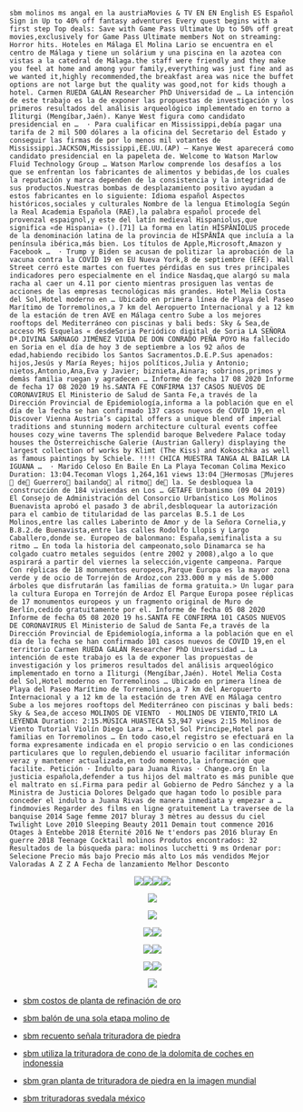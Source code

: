 
```
sbm molinos ms angal en la austriaMovies & TV EN EN English ES Español Sign in Up to 40% off fantasy adventures Every quest begins with a first step Top deals: Save with Game Pass Ultimate Up to 50% off great movies,exclusively for Game Pass Ultimate members Not on streaming: Horror hits. Hoteles en Málaga El Molina Lario se encuentra en el centro de Málaga y tiene un solárium y una piscina en la azotea con vistas a la catedral de Málaga.the staff were friendly and they make you feel at home and among your family,everything was just fine and as we wanted it,highly recommended,the breakfast area was nice the buffet options are not large but the quality was good,not for kids though a hotel. Carmen RUEDA GALÁN Researcher PhD Universidad de … La intención de este trabajo es la de exponer las propuestas de investigación y los primeros resultados del análisis arqueológico implementado en torno a Iliturgi (Mengíbar,Jaén). Kanye West figura como candidato presidencial en …  · Para cualificar en Mississippi,debía pagar una tarifa de 2 mil 500 dólares a la oficina del Secretario del Estado y conseguir las firmas de por lo menos mil votantes de Mississippi.JACKSON,Mississippi,EE.UU.(AP) — Kanye West aparecerá como candidato presidencial en la papeleta de. Welcome to Watson Marlow Fluid Technology Group … Watson Marlow comprende los desafíos a los que se enfrentan los fabricantes de alimentos y bebidas,de los cuales la reputación y marca dependen de la consistencia y la integridad de sus productos.Nuestras bombas de desplazamiento positivo ayudan a estos fabricantes en lo siguiente: Idioma español Aspectos históricos,sociales y culturales Nombre de la lengua Etimología Según la Real Academia Española (RAE),la palabra español procede del provenzal espaignol,y este del latín medieval Hispaniolus,que significa «de Hispania» ().[71] La forma en latín HĬSPĀNĬOLUS procede de la denominación latina de la provincia de HĬSPĀNĬA que incluía a la península ibérica,más bien. Los títulos de Apple,Microsoft,Amazon y Facebook …  · Trump y Biden se acusan de politizar la aprobación de la vacuna contra la COVID 19 en EU Nueva York,8 de septiembre (EFE). Wall Street cerró este martes con fuertes pérdidas en sus tres principales indicadores pero especialmente en el índice Nasdaq,que alargó su mala racha al caer un 4.11 por ciento mientras prosiguen las ventas de acciones de las empresas tecnológicas más grandes. Hotel Melia Costa del Sol,Hotel moderno en … Ubicado en primera línea de Playa del Paseo Marítimo de Torremolinos,a 7 km del Aeropuerto Internacional y a 12 km de la estación de tren AVE en Málaga centro Sube a los mejores rooftops del Mediterráneo con piscinas y bali beds: Sky & Sea,de acceso MS Esquelas « desdeSoria Periódico digital de Soria LA SEÑORA Dª.DIVINA SARNAGO JIMÉNEZ VIUDA DE DON CONRADO PEÑA POYO Ha fallecido en Soria en el día de hoy 3 de septiembre a los 92 años de edad,habiendo recibido los Santos Sacramentos.D.E.P.Sus apenados: hijos,Jesús y María Reyes; hijos políticos,Julia y Antonio; nietos,Antonio,Ana,Eva y Javier; biznieta,Ainara; sobrinos,primos y demás familia ruegan y agradecen … Informe de fecha 17 08 2020 Informe de fecha 17 08 2020 19 hs.SANTA FE CONFIRMA 137 CASOS NUEVOS DE CORONAVIRUS El Ministerio de Salud de Santa Fe,a través de la Dirección Provincial de Epidemiología,informa a la población que en el día de la fecha se han confirmado 137 casos nuevos de COVID 19,en el Discover Vienna Austria’s capital offers a unique blend of imperial traditions and stunning modern architecture cultural events coffee houses cozy wine taverns The splendid baroque Belvedere Palace today houses the Österreichische Galerie (Austrian Gallery) displaying the largest collection of works by Klimt (The Kiss) and Kokoschka as well as famous paintings by Schiele. !!!! CHICA MUESTRA TANGA AL BAILAR LA IGUANA …  · Marido Celoso En Baile En La Playa Tecoman Colima Mexico Duration: 13:04.Tecoman Vlogs 1,264,161 views 13:04 🎀Hermosas 🎀Mujeres🎀 de🎀 Guerrero🎀 bailando🎀 al ritmo🎀 de🎀 la. Se desbloquea la construcción de 184 viviendas en Los … GETAFE Urbanismo (09 04 2019) El Consejo de Administración del Consorcio Urbanístico Los Molinos Buenavista aprobó el pasado 3 de abril,desbloquear la autorización para el cambio de titularidad de las parcelas B.5.1 de Los Molinos,entre las calles Laberinto de Amor y de la Señora Cornelia,y B.8.2.de Buenavista,entre las calles Rodolfo Llopis y Largo Caballero,donde se. Europeo de balonmano: España,semifinalista a su ritmo … En toda la historia del campeonato,solo Dinamarca se ha colgado cuatro metales seguidos (entre 2002 y 2008),algo a lo que aspirará a partir del viernes la selección,vigente campeona. Parque Con réplicas de 18 monumentos europeos,Parque Europa es la mayor zona verde y de ocio de Torrejón de Ardoz,con 233.000 m y más de 5.000 árboles que disfrutarán las familias de forma gratuita.> Un lugar para la cultura Europa en Torrejón de Ardoz El Parque Europa posee réplicas de 17 monumentos europeos y un fragmento original de Muro de Berlín,cedido gratuitamente por el. Informe de fecha 05 08 2020 Informe de fecha 05 08 2020 19 hs.SANTA FE CONFIRMA 101 CASOS NUEVOS DE CORONAVIRUS El Ministerio de Salud de Santa Fe,a través de la Dirección Provincial de Epidemiología,informa a la población que en el día de la fecha se han confirmado 101 casos nuevos de COVID 19,en el territorio Carmen RUEDA GALÁN Researcher PhD Universidad … La intención de este trabajo es la de exponer las propuestas de investigación y los primeros resultados del análisis arqueológico implementado en torno a Iliturgi (Mengíbar,Jaén). Hotel Melia Costa del Sol,Hotel moderno en Torremolinos … Ubicado en primera línea de Playa del Paseo Marítimo de Torremolinos,a 7 km del Aeropuerto Internacional y a 12 km de la estación de tren AVE en Málaga centro Sube a los mejores rooftops del Mediterráneo con piscinas y bali beds: Sky & Sea,de acceso MOLINOS DE VIENTO  · MOLINOS DE VIENTO,TRIO LA LEYENDA Duration: 2:15.MÚSICA HUASTECA 53,947 views 2:15 Molinos de Viento Tutorial Violín Diego Lara … Hotel Sol Principe,Hotel para familias en Torremolinos … En todo caso,el registro se efectuará en la forma expresamente indicada en el propio servicio o en las condiciones particulares que lo regulen,debiendo el usuario facilitar información veraz y mantener actualizada,en todo momento,la información que facilite. Petición · Indulto para Juana Rivas · Change.org En la justicia española,defender a tus hijos del maltrato es más punible que el maltrato en sí.Firma para pedir al Gobierno de Pedro Sánchez y a la Ministra de Justicia Dolores Delgado que hagan todo lo posible para conceder el indulto a Juana Rivas de manera inmediata y empezar a … findmovies Regarder des films en ligne gratuitement La traversee de la banquise 2014 Sage femme 2017 bluray 3 mètres au dessus du ciel Twilight Love 2010 Sleeping Beauty 2011 Demain tout commence 2016 Otages à Entebbe 2018 Éternité 2016 Ne t'endors pas 2016 bluray En guerre 2018 Teenage Cocktail molinos Produtos encontrados: 32 Resultados de la búsqueda para: molinos lucchetti 9 ms Ordenar por: Selecione Precio más bajo Precio más alto Los más vendidos Mejor Valoradas A Z Z A Fecha de lanzamiento Melhor Desconto 
```

<div align="center">

<a href="https://es-mill.shibang-china.com/github&k=sbm+molinos+ms+angal+en+la+austria"><img src="https://static.shibang-china.com/es/mill/index.jpg"></a><a href="https://es-mill.shibang-china.com/materials.htmlgithub&k=sbm+molinos+ms+angal+en+la+austria"><img src="https://static.shibang-china.com/es/mill/materials.jpg"></a><a href="https://es-mill.shibang-china.com/about.htmlgithub&k=sbm+molinos+ms+angal+en+la+austria"><img src="https://static.shibang-china.com/es/mill/about.jpg"></a><a href="https://es-mill.shibang-china.com/contact.htmlgithub&k=sbm+molinos+ms+angal+en+la+austria"><img src="https://static.shibang-china.com/es/mill/contact.jpg"></a>

<a href="https://es-mill.shibang-china.com/github&k=sbm+molinos+ms+angal+en+la+austria"><img src="https://static.shibang-china.com/es/mill/banner.jpg"></a>

<a href="https://swt.shibang-china.com/github&k=sbm+molinos+ms+angal+en+la+austria"><img src="https://static.shibang-china.com/es/mill/chat.jpg"></a>

<a href="https://es-mill.shibang-china.com/products/vertical-roller-mill.htmlgithub&k=sbm+molinos+ms+angal+en+la+austria"><img src="https://static.shibang-china.com/es/mill/vertical.jpg"></a><a href="https://es-mill.shibang-china.com/products/raymond-mill.htmlgithub&k=sbm+molinos+ms+angal+en+la+austria"><img src="https://static.shibang-china.com/es/mill/raymond.jpg"></a>

<a href="https://es-mill.shibang-china.com/products/ultrafine-grinding-mill.htmlgithub&k=sbm+molinos+ms+angal+en+la+austria"><img src="https://static.shibang-china.com/es/mill/ultrafine.jpg"></a><a href="https://es-mill.shibang-china.com/products/trapezium-grinding-mill.htmlgithub&k=sbm+molinos+ms+angal+en+la+austria"><img src="https://static.shibang-china.com/es/mill/trapezium.jpg"></a>

<a href="https://es-mill.shibang-china.com/products/ball-mill.htmlgithub&k=sbm+molinos+ms+angal+en+la+austria"><img src="https://static.shibang-china.com/es/mill/ball.jpg"></a><a href="https://es-mill.shibang-china.com/products/hammer-mill.htmlgithub&k=sbm+molinos+ms+angal+en+la+austria"><img src="https://static.shibang-china.com/es/mill/hammer.jpg"></a>

<a href="https://swt.shibang-china.com/github&k=sbm+molinos+ms+angal+en+la+austria"><img src="https://static.shibang-china.com/es/mill/case.jpg"></a>

</div>


* [sbm costos de planta de refinación de oro](sbm%20costos%20de%20planta%20de%20refinaci%C3%B3n%20de%20oro.md)

* [sbm balón de una sola etapa molino de](sbm%20bal%C3%B3n%20de%20una%20sola%20etapa%20molino%20de.md)

* [sbm recuento señala trituradora de piedra](sbm%20recuento%20se%C3%B1ala%20trituradora%20de%20piedra.md)

* [sbm utiliza la trituradora de cono de la dolomita de coches en indonessia](sbm%20utiliza%20la%20trituradora%20de%20cono%20de%20la%20dolomita%20de%20coches%20en%20indonessia.md)

* [sbm gran planta de trituradora de piedra en la imagen mundial](sbm%20gran%20planta%20de%20trituradora%20de%20piedra%20en%20la%20imagen%20mundial.md)

* [sbm trituradoras svedala méxico](sbm%20trituradoras%20svedala%20m%C3%A9xico.md)